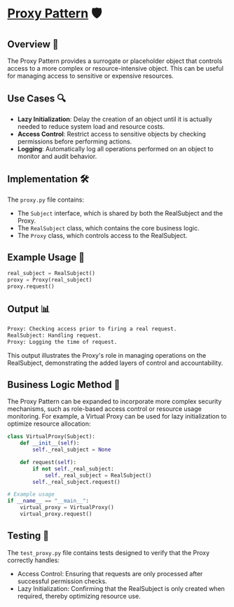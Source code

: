 # [Proxy Pattern](../) 🛡️

## Overview 📖
The Proxy Pattern provides a surrogate or placeholder object that controls access to a more complex or resource-intensive object. This can be useful for managing access to sensitive or expensive resources.

## Use Cases 🔍
- **Lazy Initialization**: Delay the creation of an object until it is actually needed to reduce system load and resource costs.
- **Access Control**: Restrict access to sensitive objects by checking permissions before performing actions.
- **Logging**: Automatically log all operations performed on an object to monitor and audit behavior.


## Implementation 🛠️
The `proxy.py` file contains:
- The `Subject` interface, which is shared by both the RealSubject and the Proxy.
- The `RealSubject` class, which contains the core business logic.
- The `Proxy` class, which controls access to the RealSubject.

## Example Usage 📝
```python
real_subject = RealSubject()
proxy = Proxy(real_subject)
proxy.request()
```
## Output 📊
```python
Proxy: Checking access prior to firing a real request.
RealSubject: Handling request.
Proxy: Logging the time of request.
```
This output illustrates the Proxy's role in managing operations on the RealSubject, demonstrating the added layers of control and accountability.

## Business Logic Method 🧠

The Proxy Pattern can be expanded to incorporate more complex security mechanisms, such as role-based access control or resource usage monitoring. For example, a Virtual Proxy can be used for lazy initialization to optimize resource allocation:

```python
class VirtualProxy(Subject):
    def __init__(self):
        self._real_subject = None

    def request(self):
        if not self._real_subject:
            self._real_subject = RealSubject()
        self._real_subject.request()

# Example usage
if __name__ == "__main__":
    virtual_proxy = VirtualProxy()
    virtual_proxy.request()
```

## Testing 🧪
The `test_proxy.py` file contains tests designed to verify that the Proxy correctly handles:
- Access Control: Ensuring that requests are only processed after successful permission checks.
- Lazy Initialization: Confirming that the RealSubject is only created when required, thereby optimizing resource use.